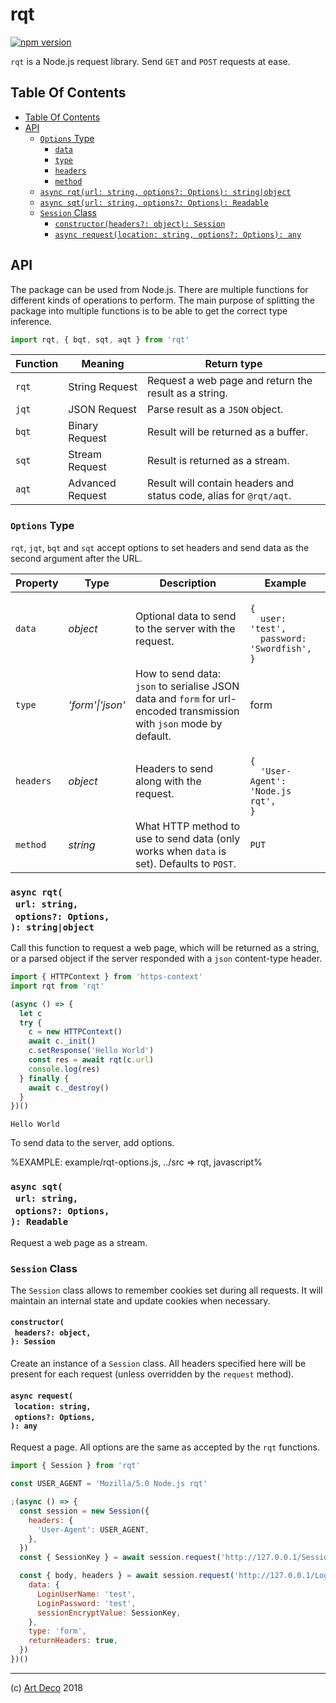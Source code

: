 # rqt

[![npm version](https://badge.fury.io/js/rqt.svg)](https://npmjs.org/package/rqt)

`rqt` is a Node.js request library. Send `GET` and `POST` requests at ease.

## Table Of Contents

- [Table Of Contents](#table-of-contents)
- [API](#api)
  * [`Options` Type](#options-type)
    * [<code>data</code>](#data)
    * [<code>type</code>](#type)
    * [<code>headers</code>](#headers)
    * [<code>method</code>](#method)
  * [`async rqt(url: string, options?: Options): string|object`](#async-rqturl-stringoptions-options-stringobject)
  * [`async sqt(url: string, options?: Options): Readable`](#async-sqturl-stringoptions-options-readable)
  * [`Session` Class](#session-class)
    * [`constructor(headers?: object): Session`](#constructorheaders-object-session)
    * [`async request(location: string, options?: Options): any`](#async-requestlocation-stringoptions-options-any)

## API

The package can be used from Node.js. There are multiple functions for different kinds of operations to perform. The main purpose of splitting the package into multiple functions is to be able to get the correct type inference.

```js
import rqt, { bqt, sqt, aqt } from 'rqt'
```

| Function | Meaning | Return type |
| -------- | ------- | ----------- |
| `rqt` | String Request | Request a web page and return the result as a string. |
| `jqt` | JSON Request | Parse result as a `JSON` object. |
| `bqt` | Binary Request | Result will be returned as a buffer. |
| `sqt` | Stream Request | Result is returned as a stream. |
| `aqt` | Advanced Request | Result will contain headers and status code, alias for `@rqt/aqt`. |

### `Options` Type

`rqt`, `jqt`, `bqt` and `sqt` accept options to set headers and send data as the second argument after the URL.

<table>
 <thead>
  <tr>
   <th>Property</th>
   <th>Type</th>
   <th>Description</th>
   <th>Example</th>
  </tr>
 </thead>
 <tbody>
   <tr>
  <td><a name="data"><code>data</code></a></td>
  <td><em>object</em></td>
  <td>Optional data to send to the server with the request.</td>
  <td><code>
{
  user: 'test',
  password: 'Swordfish',
}
</code></td>
 </tr>
 <tr>
  <td><a name="type"><code>type</code></a></td>
  <td><em>'form'|'json'</em></td>
  <td>How to send data: <code>json</code> to serialise JSON data and <code>form</code> for url-encoded transmission with <code>json</code> mode by default.</td>
  <td>form</td>
 </tr>
 <tr>
  <td><a name="headers"><code>headers</code></a></td>
  <td><em>object</em></td>
  <td>Headers to send along with the request.</td>
  <td><code>
{
  'User-Agent': 'Node.js rqt',
}
</code></td>
 </tr>
 <tr>
  <td><a name="method"><code>method</code></a></td>
  <td><em>string</em></td>
  <td>What HTTP method to use to send data (only works when <code>data</code> is set). Defaults to <code>POST</code>.</td>
  <td><code>PUT</code></td>
 </tr>
 </tbody>
</table>


### `async rqt(`<br/>&nbsp;&nbsp;`url: string,`<br/>&nbsp;&nbsp;`options?: Options,`<br/>`): string|object`

Call this function to request a web page, which will be returned as a string, or a parsed object if the server responded with a `json` content-type header.

```javascript
import { HTTPContext } from 'https-context'
import rqt from 'rqt'

(async () => {
  let c
  try {
    c = new HTTPContext()
    await c._init()
    c.setResponse('Hello World')
    const res = await rqt(c.url)
    console.log(res)
  } finally {
    await c._destroy()
  }
})()
```

```
Hello World
```

To send data to the server, add options.

%EXAMPLE: example/rqt-options.js, ../src => rqt, javascript%

### `async sqt(`<br/>&nbsp;&nbsp;`url: string,`<br/>&nbsp;&nbsp;`options?: Options,`<br/>`): Readable`

Request a web page as a stream.
### `Session` Class

The `Session` class allows to remember cookies set during all requests. It will maintain an internal state and update cookies when necessary.


#### `constructor(`<br/>&nbsp;&nbsp;`headers?: object,`<br/>`): Session`

Create an instance of a `Session` class. All headers specified here will be present for each request (unless overridden by the `request` method).

#### `async request(`<br/>&nbsp;&nbsp;`location: string,`<br/>&nbsp;&nbsp;`options?: Options,`<br/>`): any`

Request a page. All options are the same as accepted by the `rqt` functions.

```javascript
import { Session } from 'rqt'

const USER_AGENT = 'Mozilla/5.0 Node.js rqt'

;(async () => {
  const session = new Session({
    headers: {
      'User-Agent': USER_AGENT,
    },
  })
  const { SessionKey } = await session.request('http://127.0.0.1/Session.ashx')

  const { body, headers } = await session.request('http://127.0.0.1/Login.aspx', {
    data: {
      LoginUserName: 'test',
      LoginPassword: 'test',
      sessionEncryptValue: SessionKey,
    },
    type: 'form',
    returnHeaders: true,
  })
})()
```

---

(c) [Art Deco](https://artdeco.bz) 2018
